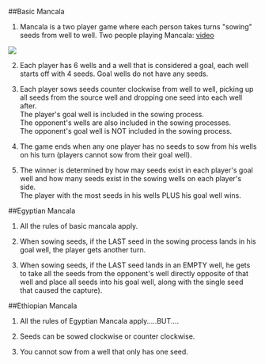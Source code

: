 ##Basic Mancala

1. Mancala is a two player game where each person takes turns "sowing" seeds from well to well. Two people playing Mancala: [video]
<img src="http://i.imgur.com/OBn8Y.png" />

2. Each player has 6 wells and a well that is considered a goal, each well starts off with 4 seeds.  Goal wells do not have any seeds.

3. Each player sows seeds counter clockwise from well to well, 
picking up all seeds from the source well and dropping one seed into each well after.  
The player's goal well is included in the sowing process.  
The opponent's wells are also included in the sowing processes.  
The opponent's goal well is NOT included in the sowing process.

4. The game ends when any one player has no seeds to sow from his wells on his turn (players cannot sow from their goal well).

5. The winner is determined by how may seeds exist in each player's goal well 
and how many seeds exist in the sowing wells on each player's side.  
The player with the most seeds in his wells PLUS his goal well wins.

##Egyptian Mancala

1. All the rules of basic mancala apply.

2. When sowing seeds, if the LAST seed in the sowing process lands in his goal well, the player gets another turn.

3. When sowing seeds, if the LAST seed lands in an EMPTY well, 
he gets to take all the seeds from the opponent's well directly opposite 
of that well and place all seeds into his goal well,
along with the single seed that caused the capture).

##Ethiopian Mancala

1. All the rules of Egyptian Mancala apply.....BUT....

2. Seeds can be sowed clockwise or counter clockwise.

3. You cannot sow from a well that only has one seed.

[video]: http://www.youtube.com/watch?v=tDiGhVVgZiM
